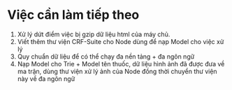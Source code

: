 # Việc cần làm tiếp theo

1. Xử lý dứt điểm việc bị gzip dữ liệu html của máy chủ.
2. Viết thêm thư viện CRF-Suite cho Node dùng để nạp Model cho việc xử lý
3. Quy chuẩn dữ liệu để có thể chạy đa nền tảng + đa ngôn ngữ
4. Nạp Model cho Trie + Model tên thuốc, dữ liệu hình ảnh đã được đưa về
ma trận, dùng thư viện xử lý ảnh của Node đồng thời chuyển thư viện này về
đa ngôn ngữ

